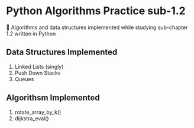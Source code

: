 # Python Algorithms Practice sub-1.2
🐍 Algorithms and data structures implemented while studying sub-chapter 1.2 written in Python

## Data Structures Implemented
1. Linked Lists (singly)
2. Push Down Stacks
3. Queues

## Algorithsm Implemented
1. rotate_array_by_k()
2. dijkstra_eval()
